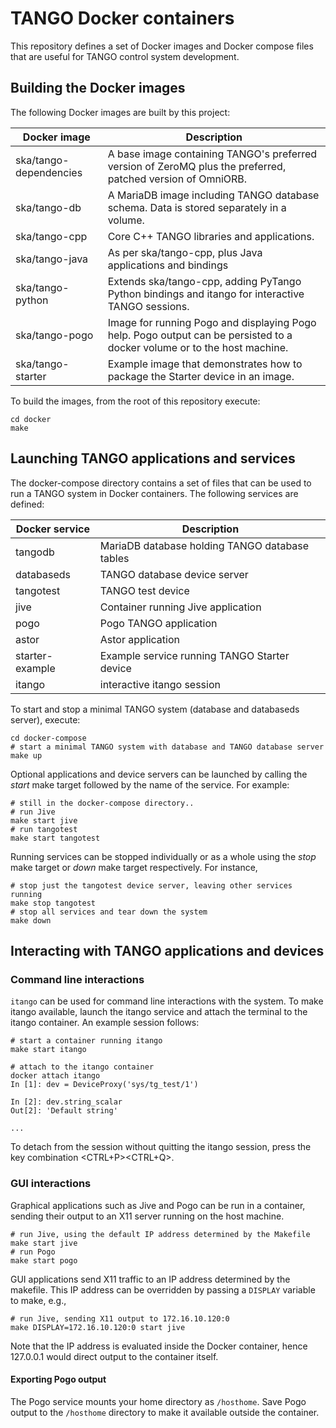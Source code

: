 # TANGO Docker containers

This repository defines a set of Docker images and Docker compose files that 
are useful for TANGO control system development. 

## Building the Docker images
The following Docker images are built by this project:

Docker image           | Description
-----------------------|------------
ska/tango-dependencies | A base image containing TANGO's preferred version of ZeroMQ plus the preferred, patched version of OmniORB.
ska/tango-db           | A MariaDB image including TANGO database schema. Data is stored separately in a volume. 
ska/tango-cpp          | Core C++ TANGO libraries and applications.
ska/tango-java         | As per ska/tango-cpp, plus Java applications and bindings    
ska/tango-python       | Extends ska/tango-cpp, adding PyTango Python bindings and itango for interactive TANGO sessions.
ska/tango-pogo         | Image for running Pogo and displaying Pogo help. Pogo output can be persisted to a docker volume or to the host machine.
ska/tango-starter      | Example image that demonstrates how to package the Starter device in an image.

To build the images, from the root of this repository execute:

    cd docker
    make 
    
## Launching TANGO applications and services
The docker-compose directory contains a set of files that can be used to run a
TANGO system in Docker containers. The following services are defined:

Docker service  | Description
----------------|------------
tangodb         | MariaDB database holding TANGO database tables
databaseds      | TANGO database device server
tangotest       | TANGO test device
jive            | Container running Jive application
pogo            | Pogo TANGO application
astor           | Astor application
starter-example | Example service running TANGO Starter device
itango          | interactive itango session

To start and stop a minimal TANGO system (database and databaseds server),
execute:

    cd docker-compose
    # start a minimal TANGO system with database and TANGO database server
    make up 

Optional applications and device servers can be launched by calling the 
_start_ make target followed by the name of the service. For example:

    # still in the docker-compose directory..
    # run Jive
    make start jive
    # run tangotest
    make start tangotest
    
Running services can be stopped individually or as a whole using the _stop_
make target or _down_ make target respectively. For instance,

    # stop just the tangotest device server, leaving other services running
    make stop tangotest
    # stop all services and tear down the system
    make down

## Interacting with TANGO applications and devices

### Command line interactions
``itango`` can be used for command line interactions with the system. To make
itango available, launch the itango service and attach the terminal to the 
itango container. An example session follows:

    # start a container running itango
    make start itango
    
    # attach to the itango container
    docker attach itango
    In [1]: dev = DeviceProxy('sys/tg_test/1')

    In [2]: dev.string_scalar
    Out[2]: 'Default string'

    ...
    
To detach from the session without quitting the itango session, press the key
combination <CTRL+P><CTRL+Q>.   
    
### GUI interactions    
Graphical applications such as Jive and Pogo can be run in a container, 
sending their output to an X11 server running on the host machine. 

    # run Jive, using the default IP address determined by the Makefile
    make start jive
    # run Pogo
    make start pogo
    
GUI applications send X11 traffic to an IP address determined by the makefile. 
This IP address can be overridden by passing a ``DISPLAY`` variable to make, 
e.g.,

    # run Jive, sending X11 output to 172.16.10.120:0
    make DISPLAY=172.16.10.120:0 start jive

Note that the IP address is evaluated inside the Docker container, hence
127.0.0.1 would direct output to the container itself.  

#### Exporting Pogo output
The Pogo service mounts your home directory as ``/hosthome``. Save Pogo 
output to the ``/hosthome`` directory to make it available outside the 
container. 